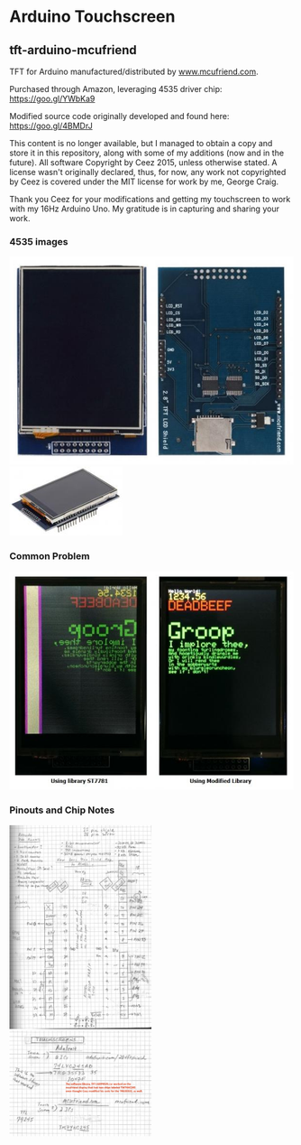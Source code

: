 # Arduino Touchscreen
## tft-arduino-mcufriend

TFT for Arduino manufactured/distributed by www.mcufriend.com.

Purchased through Amazon, leveraging 4535 driver chip:<br>
https://goo.gl/YWbKa9

Modified source code originally developed and found here:<br>
https://goo.gl/4BMDrJ

This content is no longer available, but I managed to obtain a copy and store it in this repository, along with some of my additions (now and in the future).
All software Copyright by Ceez 2015, unless otherwise stated. A license wasn't originally declared, thus, for now, any work not copyrighted by Ceez is covered under the MIT license for work by me, George Craig.<br>

Thank you Ceez for your modifications and getting my touchscreen to work with my 16Hz Arduino Uno. My gratitude is in capturing and sharing your work.

### 4535 images

<img src="images/4535shield.jpg"><br>
<img src="images/4535shield3.jpg"><br>

### Common Problem

<img src="images/4535shieldbadgoodlib.jpg"><br>

### Pinouts and Chip Notes

<img style="width: 50%" src="images/uno_arduino_pins_to_atmel_pins.jpg"><br>
<img style="width: 50%" src="images/chip_labels.jpg">

